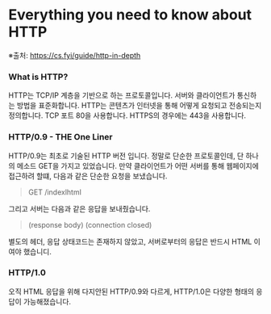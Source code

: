 Everything you need to know about HTTP
===
※출처: https://cs.fyi/guide/http-in-depth




### What is HTTP?

HTTP는 TCP/IP 계층을 기반으로 하는 프로토콜입니다. 서버와 클라이언트가 통신하는 방법을 표준화합니다. HTTP는 콘텐츠가 인터넷을 통해 어떻게 요청되고 전송되는지 정의합니다. TCP 포트 80을 사용합니다. HTTPS의 경우에는 443을 사용합니다.


### HTTP/0.9 - THE One Liner

HTTP/0.9는 최초로 기술된 HTTP 버전 입니다. 정말로 단순한 프로토콜인데, 단 하나의 메소드 GET을 가지고 있었습니다. 만약 클라이언트가 어떤 서버를 통해 웹페이지에 접근하려 할떄, 다음과 같은 단순한 요청을 보냈습니다.

> GET /indexlhtml

그리고 서버는 다음과 같은 응답을 보내줬습니다.

> (response body)
(connection closed)

별도의 헤더, 응답 상태코드는 존재하지 않았고, 서버로부터의 응답은 반드시 HTML 이여야 했습니디.


### HTTP/1.0

오직 HTML 응답을 위해 다지안된 HTTP/0.9와 다르게, HTTP/1.0은 다양한 형태의 응답이 가능해졌습니다.